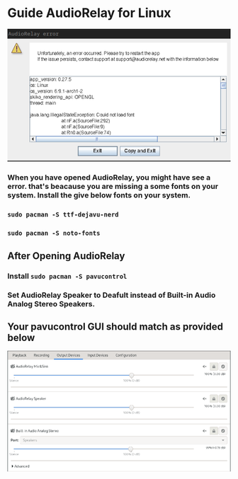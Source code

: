# Guide AudioRelay for Linux
<p align="center"><img src="https://raw.githubusercontent.com/kamlendras/Guide-AudioRelay-for-Linux/main/AudioRelay_error.png"/></a></p>

### When you  have opened AudioRelay, you might have see a error. that's beacause you are missing a some fonts on your system. Install the give below fonts on your system. <br />
### ```sudo pacman -S ttf-dejavu-nerd``` <br />
### ```sudo pacman -S noto-fonts``` <br />

## After Opening AudioRelay 
### Install ```sudo pacman -S pavucontrol```<br />
### Set AudioRelay Speaker to Deafult instead of Built-in Audio Analog Stereo Speakers.<br />
## Your pavucontrol GUI should match as provided below <br />
<p align="center">
  <a href="https://raw.githubusercontent.com/kamlendras/Guide-AudioRelay-for-Linux/main/audio_controls.png"><img src="https://raw.githubusercontent.com/kamlendras/Guide-AudioRelay-for-Linux/main/audio_controls.png"/></a>
</p>



